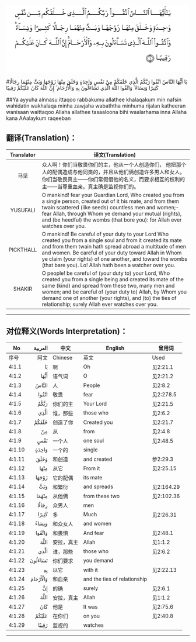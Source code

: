 ![004:001](images/004_001.gif)

#يَا أَيُّهَا النَّاسُ اتَّقُوا رَبَّكُمُ الَّذِي خَلَقَكُمْ مِنْ نَفْسٍ وَاحِدَةٍ وَخَلَقَ مِنْهَا زَوْجَهَا وَبَثَّ مِنْهُمَا رِجَالًا كَثِيرًا وَنِسَاءً ۚ وَاتَّقُوا اللَّهَ الَّذِي تَسَاءَلُونَ بِهِ وَالْأَرْحَامَ ۚ إِنَّ اللَّهَ كَانَ عَلَيْكُمْ رَقِيبًا 

##Ya ayyuha alnnasu ittaqoo rabbakumu allathee khalaqakum min nafsin wahidatin wakhalaqa minha zawjaha wabaththa minhuma rijalan katheeran wanisaan waittaqoo Allaha allathee tasaaloona bihi waalarhama inna Allaha kana AAalaykum raqeeban 

## 翻译(Translation)：

| Translator | 译文(Translation)                                            |
| :--------: | ------------------------------------------------------------ |
|    马坚    | 众人啊！你们当敬畏你们的主，他从一个人创造你们， 他把那个人的配偶造成与他同类的，并且从他们俩创造许多男人和女人。 你们当敬畏真主——你们常假借他的名义，而要求相互的权利的主——当尊重血亲。真主确是监视你们的。 |
|  YUSUFALI  | O mankind! fear your Guardian Lord, Who created you from a single person, created out of it his mate, and from them twain scattered (like seeds) countless men and women;- fear Allah, through Whom ye demand your mutual (rights), and (be heedful) the wombs (that bore you): for Allah ever watches over you. |
| PICKTHALL  | O mankind! Be careful of your duty to your Lord Who created you from a single soul and from it created its mate and from them twain hath spread abroad a multitude of men and women. Be careful of your duty toward Allah in Whom ye claim (your rights) of one another, and toward the wombs (that bare you). Lo! Allah hath been a watcher over you. |
|   SHAKIR   | O people! be careful of (your duty to) your Lord, Who created you from a single being and created its mate of the same (kind) and spread from these two, many men and women; and be careful of (your duty to) Allah, by Whom you demand one of another (your rights), and (to) the ties of relationship; surely Allah ever watches over you. |

---

## 对位释义(Words Interpretation)：

| No   | العربية | 中文    | English | 曾用词 |
| ---- | ------: | ------- | ------- | ------ |
| 序号 |    阿文 | Chinese | 英文    | Used   |
| 4:1.1  | يَا       | 啊         | Oh                           | 见2:21.1   |
| 4:1.2  | أَيُّهَا     | 语气词     | O                            | 见2:21.2   |
| 4:1.3  | النَّاسُ    | 人         | People                       | 见2:8.2    |
| 4:1.4  | اتَّقُوا    | 敬畏       | fear                         | 见2:278.5  |
| 4:1.5  | رَبَّكُمُ     | 你们的主   | Your Lord                    | 见2:21.5   |
| 4:1.6  | الَّذِي     | 谁，那些   | those who                    | 见2:6.2    |
| 4:1.7  | خَلَقَكُمْ    | 创造了你   | Created you                  | 见2:21.7   |
| 4:1.8  | مِنْ       | 从         | from                         | 见2:4.8    |
| 4:1.9  | نَفْسٍ      | 一个人     | one soul                     | 见2:48.5   |
| 4:1.10 | وَاحِدَةٍ    | 一个的     | single                       |            |
| 4:1.11 | وَخَلَقَ     | 和创造     | and created                  | 参2:29.3   |
| 4:1.12 | مِنْهَا     | 从它       | From it                      | 见2:25.15  |
| 4:1.13 | زَوْجَهَا    | 它的配偶   | its mate                     |            |
| 4:1.14 | وَبَثَّ      | 和繁衍     | and spreads                  | 见2:164.29 |
| 4:1.15 | مِنْهُمَا    | 从他俩     | from these two               | 见2:102.36 |
| 4:1.16 | رِجَالًا    | 众男人     | men                          |            |
| 4:1.17 | كَثِيرًا    | 多         | Much                         | 见2:26.31  |
| 4:1.18 | وَنِسَاءً    | 和众女人   | and women                    |            |
| 4:1.19 | وَاتَّقُوا   | 和畏惧     | And fear                     | 见2:48.1   |
| 4:1.20 | اللَّهَ     | 安拉，真主 | Allah                        | 见1:1.2    |
| 4:1.21 | الَّذِي     | 谁，那些   | those who                    | 见2:6.2    |
| 4:1.22 | تَسَاءَلُونَ  | 你们要求   | you demand                   |            |
| 4:1.23 | بِهِ       | 以它       | with it                      | 见2:22.13  |
| 4:1.24 | وَالْأَرْحَامَ | 和血亲     | and the ties of relationship |            |
| 4:1.25 | إِنَّ       | 的确       | surely                       | 见2:6.1    |
| 4:1.26 | اللَّهَ     | 安拉，真主 | Allah                        | 见1:1.2    |
| 4:1.27 | كَانَ      | 他是       | It was                       | 见2:75.6   |
| 4:1.28 | عَلَيْكُمْ    | 在你们     | on you                       | 见2:40.8   |
| 4:1.29 | رَقِيبًا    | 监视的     | watches                      |            |

---
